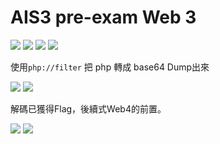 # **AIS3 pre-exam Web 3**
![](https://i.imgur.com/f5OM9Zv.png)
![](https://i.imgur.com/twT6Z1e.png)
![](https://i.imgur.com/PcNQaLd.png)
![](https://i.imgur.com/5UREV2A.png)

使用`php://filter` 把 php 轉成 base64 Dump出來 

![](https://i.imgur.com/lIfux0e.png)
![](https://i.imgur.com/wlYFsqM.png)

解碼已獲得Flag，後續式Web4的前置。

![](https://i.imgur.com/yDi4Ylj.png)
![](https://i.imgur.com/uFb9g1J.png)
